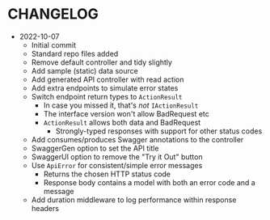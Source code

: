 # CHANGELOG

- 2022-10-07
  - Initial commit
  - Standard repo files added
  - Remove default controller and tidy slightly
  - Add sample (static) data source
  - Add generated API controller with read action
  - Add extra endpoints to simulate error states
  - Switch endpoint return types to `ActionResult`
    - In case you missed it, that's *not* `IActionResult`
    - The interface version won't allow BadRequest etc
    - `ActionResult` allows both data and BadRequest
      - Strongly-typed responses with support for other status codes
  - Add consumes/produces Swagger annotations to the controller
  - SwaggerGen option to set the API title
  - SwaggerUI option to remove the "Try it Out" button
  - Use `ApiError` for consistent/simple error messages
    - Returns the chosen HTTP status code
    - Response body contains a model with both an error code and a message
  - Add duration middleware to log performance within response headers

